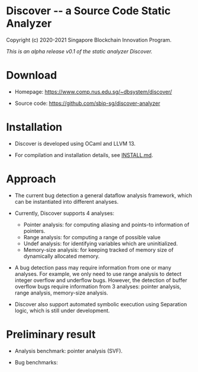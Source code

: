 Discover -- a Source Code Static Analyzer
========================================================

Copyright (c) 2020-2021 Singapore Blockchain Innovation Program.

*This is an alpha release v0.1 of the static analyzer Discover.*

# Download

- Homepage: https://www.comp.nus.edu.sg/~dbsystem/discover/

- Source code: https://github.com/sbip-sg/discover-analyzer


# Installation

- Discover is developed using OCaml and LLVM 13.

- For compilation and installation details, see [INSTALL.md](../../INSTALL.md).

# Approach

- The current bug detection a general dataflow analysis framework, which can be
  instantiated into different analyses.

- Currently, Discover supports 4 analyses:
  + Pointer analysis: for computing aliasing and points-to information of
    pointers.
  + Range analysis: for computing a range of possible value
  + Undef analysis: for identifying variables which are uninitialized.
  + Memory-size analysis: for keeping tracked of memory size of dynamically
    allocated memory.

- A bug detection pass may require information from one or many analyses. For
  example, we only need to use range analysis to detect integer overflow and
  underflow bugs. However, the detection of buffer overflow bugs require
  information from 3 analyses: pointer analysis, range analysis, memory-size
  analysis.

- Discover also support automated symbolic execution using Separation logic,
  which is still under development.

# Preliminary result

- Analysis benchmark: pointer analysis (SVF).

- Bug benchmarks:
